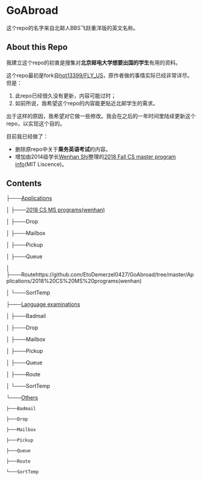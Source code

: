 # GoAbroad

这个repo的名字来自北邮人BBS飞跃重洋版的英文名称。

## About this Repo

我建立这个repo的初衷是搜集对**北京邮电大学想要出国的学生**有用的资料。

这个repo最初是fork自[hot13399/FLY_US](https://github.com/hot13399/FLY_US)，原作者做的事情实际已经非常详尽。但是：
1. 此repo已经很久没有更新，内容可能过时；
2. 如前所说，我希望这个repo的内容能更贴近北邮学生的需求。

出于这样的原因，我希望对它做一些修改。我会在之后的一年时间里陆续更新这个repo，以实现这个目的。

目前我已经做了：
* 删除原repo中关于**乘务英语考试**的内容。
* 增加由2014级学长[Wenhan Shi](https://github.com/wenhanshi)整理的[2018 Fall CS master program info](https://github.com/wenhanshi/2018fall-cs-master-program-info)(MIT Liscence)。

## Contents
├───[Applications](https://github.com/EtoDemerzel0427/GoAbroad/tree/master/Applications)

│   ├───[2018 CS MS programs(wenhan)](https://github.com/EtoDemerzel0427/GoAbroad/tree/master/Applications/2018%20CS%20MS%20programs(wenhan))

│   ├───Drop

│   ├───Mailbox

│   ├───Pickup

│   ├───Queue

│   ├───Routehttps://github.com/EtoDemerzel0427/GoAbroad/tree/master/Applications/2018%20CS%20MS%20programs(wenhan)

│   └───SortTemp

├───[Language examinations](https://github.com/EtoDemerzel0427/GoAbroad/tree/master/Language%20examinations)

│   ├───Badmail

│   ├───Drop

│   ├───Mailbox

│   ├───Pickup

│   ├───Queue

│   ├───Route

│   └───SortTemp

└───[Others](https://github.com/EtoDemerzel0427/GoAbroad/tree/master/Others)

    ├───Badmail

    ├───Drop
     
    ├───Mailbox
     
    ├───Pickup
    
    ├───Queue
    
    ├───Route
    
    └───SortTemp

